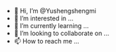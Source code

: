 - 👋 Hi, I’m @Yushengshengmi
- 👀 I’m interested in ...
- 🌱 I’m currently learning ...
- 💞️ I’m looking to collaborate on ...
- 📫 How to reach me ...

<!---
Yushengshengmi/Yushengshengmi is a ✨ special ✨ repository because its `README.md` (this file) appears on your GitHub profile.
You can click the Preview link to take a look at your changes.
--->
